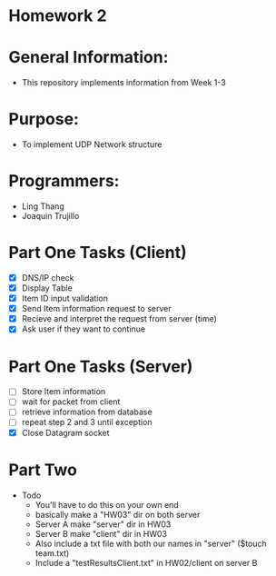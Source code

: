 # Homework 2

# General Information: 
* This repository implements information from Week 1-3

# Purpose: 
* To implement UDP Network structure

# Programmers: 
* Ling Thang 
* Joaquin Trujillo 

# Part One Tasks (Client)

- [x] DNS/IP check
- [x] Display Table
- [x] Item ID input validation
- [x] Send Item information request to server
- [x] Recieve and interpret the request from server (time)
- [x] Ask user if they want to continue

# Part One Tasks (Server)

- [ ] Store Item information
- [ ] wait for packet from client
- [ ] retrieve information from database
- [ ] repeat step 2 and 3 until exception 
- [x] Close Datagram socket

# Part Two 
* Todo
    * You'll have to do this on your own end 
    * basically make a "HW03" dir on both server 
    * Server A make "server" dir in HW03 
    * Server B make "client" dir in HW03 
    * Also include a txt file with both our names in "server" ($touch team.txt)
    * Include a "testResultsClient.txt" in HW02/client on server B 